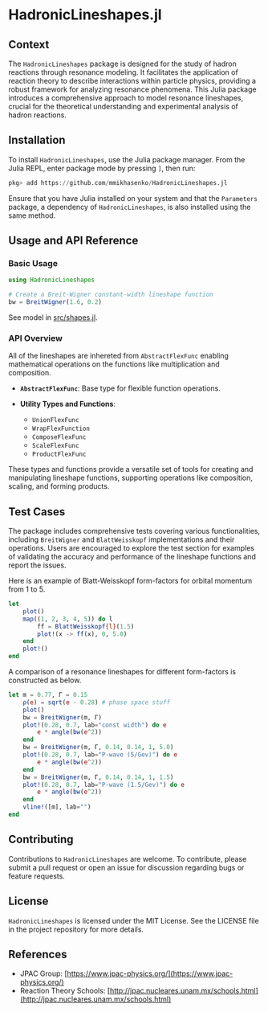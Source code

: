 # HadronicLineshapes.jl

## Context

The `HadronicLineshapes` package is designed for the study of hadron reactions through resonance modeling. It facilitates the application of reaction theory to describe interactions within particle physics, providing a robust framework for analyzing resonance phenomena. This Julia package introduces a comprehensive approach to model resonance lineshapes, crucial for the theoretical understanding and experimental analysis of hadron reactions.

## Installation

To install `HadronicLineshapes`, use the Julia package manager. From the Julia REPL, enter package mode by pressing `]`, then run:

```julia
pkg> add https://github.com/mmikhasenko/HadronicLineshapes.jl
```

Ensure that you have Julia installed on your system and that the `Parameters` package, a dependency of `HadronicLineshapes`, is also installed using the same method.

## Usage and API Reference

### Basic Usage

```julia
using HadronicLineshapes

# Create a Breit-Wigner constant-width lineshape function
bw = BreitWigner(1.6, 0.2)
```

See model in [src/shapes.jl](src/shapes.jl).

### API Overview

All of the lineshapes are inhereted from `AbstractFlexFunc` enabling mathematical operations
on the functions like multiplication and composition.

- **`AbstractFlexFunc`**: Base type for flexible function operations.

- **Utility Types and Functions**:
  - `UnionFlexFunc`
  - `WrapFlexFunction`
  - `ComposeFlexFunc`
  - `ScaleFlexFunc`
  - `ProductFlexFunc`

These types and functions provide a versatile set of tools for creating and manipulating lineshape functions, supporting operations like composition, scaling, and forming products.

## Test Cases

The package includes comprehensive tests covering various functionalities, including `BreitWigner` and `BlattWeisskopf` implementations and their operations. Users are encouraged to explore the test section for examples of validating the accuracy and performance of the lineshape functions and report the issues.


Here is an example of Blatt-Weisskopf form-factors for orbital momentum from 1 to 5.
```julia
let
    plot()
    map((1, 2, 3, 4, 5)) do l
        ff = BlattWeisskopf{l}(1.5)
        plot!(x -> ff(x), 0, 5.0)
    end
    plot!()
end
```

A comparison of a resonance lineshapes for different form-factors is constructed as below.
```julia
let m = 0.77, Γ = 0.15
    ρ(e) = sqrt(e - 0.28) # phase space stuff
    plot()
    bw = BreitWigner(m, Γ)
    plot!(0.28, 0.7, lab="const width") do e
        e * angle(bw(e^2))
    end
    bw = BreitWigner(m, Γ, 0.14, 0.14, 1, 5.0)
    plot!(0.28, 0.7, lab="P-wave (5/Gev)") do e
        e * angle(bw(e^2))
    end
    bw = BreitWigner(m, Γ, 0.14, 0.14, 1, 1.5)
    plot!(0.28, 0.7, lab="P-wave (1.5/Gev)") do e
        e * angle(bw(e^2))
    end
    vline!([m], lab="")
end
```

## Contributing

Contributions to `HadronicLineshapes` are welcome.
To contribute, please submit a pull request or open an issue for discussion regarding bugs or feature requests.

## License

`HadronicLineshapes` is licensed under the MIT License. See the LICENSE file in the project repository for more details.

## References

- JPAC Group: [https://www.jpac-physics.org/](https://www.jpac-physics.org/)
- Reaction Theory Schools: [http://jpac.nucleares.unam.mx/schools.html](http://jpac.nucleares.unam.mx/schools.html)
